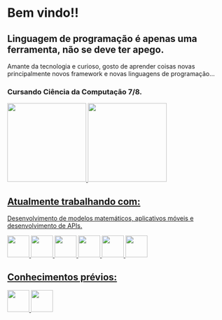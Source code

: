 # Bem vindo!! 
## Linguagem de programação é apenas uma ferramenta, não se deve ter apego.
Amante da tecnologia e curioso, gosto de aprender coisas novas principalmente novos framework e novas linguagens de programação...
### Cursando Ciência da Computação 7/8.

<div>
<a href="https://github.com/Emanuel-Bissacotti">
<img loading="lazy" height="180em" src="https://github-readme-stats.vercel.app/api/top-langs/?username=Emanuel-Bissacotti&layout=compact&langs_count=7&theme=dracula"/>
<img height="180em" src="https://github-readme-stats-sigma-five.vercel.app/api?username=Emanuel-Bissacotti&show_icons=true&theme=dracula&include_all_commits=true&count_private=true"/>
</div>

## Atualmente trabalhando com:
Desenvolvimento de modelos matemáticos, aplicativos móveis e desenvolvimento de APIs.
<div>
  <img height="50" width="50" loading="Fortran" src="https://cdn.jsdelivr.net/gh/devicons/devicon@latest/icons/fortran/fortran-original.svg"/>
  <img height="50" width="50" loading="Flutter" src="https://cdn.jsdelivr.net/gh/devicons/devicon@latest/icons/flutter/flutter-plain.svg"/>
  <img height="50" width="50" loading="Python" src="https://cdn.jsdelivr.net/gh/devicons/devicon@latest/icons/python/python-original.svg"/>
  <img height="50" width="50" loading="Firebase" src="https://cdn.jsdelivr.net/gh/devicons/devicon@latest/icons/firebase/firebase-original-wordmark.svg" />        
  <img height="50" width="50" loading="Git" src="https://cdn.jsdelivr.net/gh/devicons/devicon@latest/icons/git/git-original-wordmark.svg"/>
  <img height="50" width="50" loading="Docker" src="https://cdn.jsdelivr.net/gh/devicons/devicon@latest/icons/docker/docker-original-wordmark.svg"/>
          
</div>

## Conhecimentos prévios:
<div>
  <img height="50" width="50" loading="Vue" src="https://cdn.jsdelivr.net/gh/devicons/devicon@latest/icons/vuejs/vuejs-original-wordmark.svg"/>
  <img height="50" width="50" loading="Java" src="https://cdn.jsdelivr.net/gh/devicons/devicon@latest/icons/java/java-original-wordmark.svg"/>
          
  
</div>
